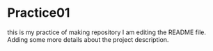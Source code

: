 # Practice01
this is my practice of making repository
I am editing the README file. Adding some more details about the project description.
